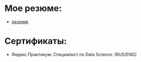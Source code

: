 # Мое резюме:
* [резюме](https://novosibirsk.hh.ru/resume/1ce59e59ff0b954e730039ed1f45444a38694a)
# Сертификаты:
* Яндекс.Практикум: Специалист по Data Science: [RUS/ENG]
